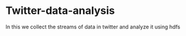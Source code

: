 # Twitter-data-analysis
In this we collect the streams of data in twitter and analyze it using hdfs

